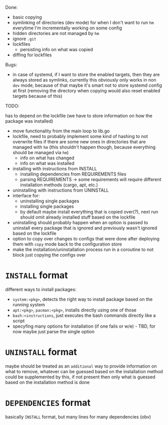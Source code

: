Done:
- basic copying
- symlinking of directories (dev mode) for when I don't want to run `hm` everytime I'm incrementally
  working on some config
- hidden directories are not managed by `hm`
- ignore `.git`
- lockfiles
    + persisting info on what was copied
- diffing for lockfiles

Bugs:
- in case of systemd, if I want to store the enabled targets, then they are always stored as
  symlinks, currently this obviously only works in non `dev` mode, because of that maybe it's smart
  not to store systemd config at first (removing the directory when copying would also reset enabled
  targets because of this)

TODO:

has to depend on the lockfile (we have to store information on how the package was installed)
- move functionality from the main loop to lib.go
- lockfile, need to probably implement some kind of hashing to not overwrite files if there are some
  new ones in directories that are managed with `hm` (this shouldn't happen though, because everything
  should be managed via `hm`)
    + info on what has changed
    + info on what was installed
- installing with instructions from INSTALL
    + installing dependencies from REQUIREMENTS files
    + parsing REQUIREMENTS -> some requirements will require different installation methods (cargo,
    apt, etc.)
- uninstalling with instructions from UNINSTALL
- interface for:
    + uninstalling single packages
    + installing single packages
    + by default maybe install everything that is copied over(?), next run
      should omit already installed stuff based on the lockfile
- uninstalling should probably happen when an option is passed to uninstall every package that is ignored
  and previously wasn't ignored based on the lockfile
- option to copy over changes to configs that were done after deploying them with `copy` mode back to the configuration store
- make the installation/uninstallation process run in a coroutine to not block just copying the configs over


# `INSTALL` format

different ways to install packages:
- `system:<pkg>`, detects the right way to install package based on the running system
- `apt:<pkg>`, `pacman:<pkg>`, installs directly using one of those
- `bash:<instructions`, just executes the bash commands directly like a script
- specyfing many options for installation (if one fails or w/e) - TBD, for now maybe just parse the single option

# `UNINSTALL` format

maybe should be treated as an `additional` way to provide information on what
to remove, whatever can be guessed based on the installation method could be
supplemented by this, if not present then only what is guessed based on the
installation method is done

# `DEPENDENCIES` format

basically `INSTALL` format, but many lines for many dependencies (obv)
